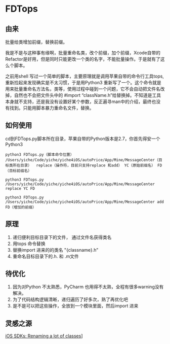 # FDTops
## 由来

批量给类增加前缀，替换前缀。

我是不是与这种事有缘啊，批量重命名类，改个前缀，加个前缀，Xcode自带的Refactor是好用，但是同时只能更改一个类的名字，不能批量操作。于是就有了这么个脚本。

之前用shell 写过一个简单的脚本，主要原理就是调用苹果自带的命令行工具tops,重新捡起来发现确实是不太习惯，于是用Python3 重新写了一个。这个命令就是用来批量重命名方法名，类等，使用过程中碰到一个问题，它不会自动把文件名改掉，自然也不会把文件头中的 #import “className.h”给替换掉。不知道是工具本身就不支持，还是我没有设置好某个参数，反正遍寻man中的介绍，最终也没有找到。只能用脚本暴力重命名文件，替换。



## 如何使用

cd到FDTops.py脚本所在目录，苹果自带的Python版本是2.7，你首先得安一个Python3

~~~shell
python3 FDTops.py（脚本命令位置） /Users/yiche/Code/yiche/yiche4iOS/autoPrice/App/Mine/MessageCenter（目标类所在目录）  replace（操作符，目前只支持replace 和add） YC（原始前缀名） FD（目标前缀名） 

python3 FDTops.py /Users/yiche/Code/yiche/yiche4iOS/autoPrice/App/Mine/MessageCenter  replace YC FD 

python3 FDTops.py /Users/yiche/Code/yiche/yiche4iOS/autoPrice/App/Mine/MessageCenter add FD（增加的前缀） 

~~~



## 原理 

1. 递归便利目标目录下的文件， 通过文件名获得类名
2. 用tops 命令替换 
3. 替换import 进来的的类名 "{classname}.h” 
4. 重命名目标目录下的.h. 和 .m文件



## 待优化

1. 因为对Python 不太熟悉，PyCharm 也用得不太熟，全程有很多warning没有解决。
2. 为了代码结构逻辑清晰，递归遍历了好多次，熟了再优化吧
3. 是不是可以把这些操作，全放到一个模块里面，然后import 进来 



## 灵感之源

[iOS SDKs: Renaming a lot of classes](https://stackoverflow.com/questions/16645726/ios-sdks-renaming-a-lot-of-classes)]